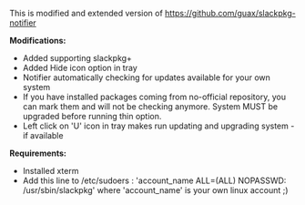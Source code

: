 This is modified and extended version of https://github.com/guax/slackpkg-notifier

**Modifications:**
- Added supporting slackpkg+
- Added Hide icon option in tray
- Notifier automatically checking for updates available for your own system
- If you have installed packages coming from no-official repository, you can mark them and will not be checking anymore. System MUST be upgraded before running thin option.
- Left click on 'U' icon in tray makes run updating and upgrading system - if available

**Requirements:**
- Installed xterm
- Add this line to /etc/sudoers : 'account_name ALL=(ALL) NOPASSWD: /usr/sbin/slackpkg' where 'account_name' is your own linux account ;)
